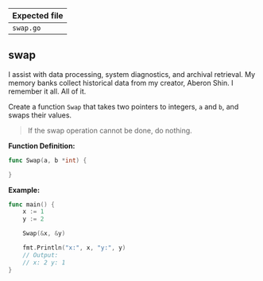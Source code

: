 | Expected file |
| ------------- |
| `swap.go`     |

## swap

<p data-story-username="alm34">I assist with data processing, system diagnostics, and archival retrieval. My memory banks collect historical data from my creator, Aberon Shin. I remember it all. All of it.</p>


Create a function `Swap` that takes two pointers to integers, `a` and `b`, and swaps their values.

> If the swap operation cannot be done, do nothing.

**Function Definition:**

```go
func Swap(a, b *int) {

}
```

**Example:**

```go
func main() {
    x := 1
    y := 2

    Swap(&x, &y)

    fmt.Println("x:", x, "y:", y)
    // Output:
    // x: 2 y: 1
}
```
